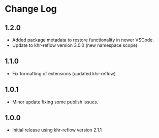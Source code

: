 # Change Log

<!--
SPDX-FileCopyrightText: 2021-2023, Collabora, Ltd.

SPDX-License-Identifier: CC0-1.0
-->

## 1.2.0

- Added package metadata to restore functionality in newer VSCode.
- Update to khr-reflow version 3.0.0 (new namespace scope)

## 1.1.0

- Fix formatting of extensions (updated khr-reflow)

## 1.0.1

- Minor update fixing some publish issues.

## 1.0.0

- Initial release using khr-reflow version 2.1.1

